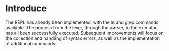 # Introduce

The REPL has already been implemented, with the ls and grep commands available. The process from the lexer, through the parser, to the executor, has all been successfully executed. Subsequent improvements will focus on the collection and handling of syntax errors, as well as the implementation of additional commands.